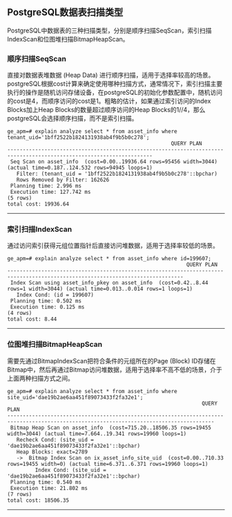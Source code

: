 ## PostgreSQL数据表扫描类型
PostgreSQL中数据表的三种扫描类型，分别是顺序扫描SeqScan，索引扫描IndexScan和位图堆扫描BitmapHeapScan。

### 顺序扫描SeqScan
直接对数据表堆数据 (Heap Data) 进行顺序扫描，适用于选择率较高的场景。postgreSQL根据cost计算来确定使用哪种扫描方式，通常情况下，索引扫描主要执行的操作是随机访问存储设备，在postgreSQL的初始化参数配置中，随机访问的cost是4，而顺序访问的cost是1。粗略的估计，如果通过索引访问的Index Blocks加上Heap Blocks的数量超过顺序访问的Heap Blocks的1//4，那么postgreSQL会选择顺序扫描，而不是索引扫描。
```
ge_apm=# explain analyze select * from asset_info where tenant_uid='1bff2522b1824131938ab4f9b5b0c278';
                                                     QUERY PLAN                                                      
---------------------------------------------------------------------------------------------------------------------
 Seq Scan on asset_info  (cost=0.00..19936.64 rows=95456 width=3044) (actual time=0.187..124.532 rows=94945 loops=1)
   Filter: (tenant_uid = '1bff2522b1824131938ab4f9b5b0c278'::bpchar)
   Rows Removed by Filter: 162626
 Planning time: 2.996 ms
 Execution time: 127.742 ms
(5 rows)
total cost: 19936.64

```
***

### 索引扫描IndexScan
通过访问索引获得元组位置指针后直接访问堆数据，适用于选择率较低的场景。
```
ge_apm=# explain analyze select * from asset_info where id=199607;
                                                          QUERY PLAN                                                           
-------------------------------------------------------------------------------------------------------------------------------
 Index Scan using asset_info_pkey on asset_info  (cost=0.42..8.44 rows=1 width=3044) (actual time=0.013..0.014 rows=1 loops=1)
   Index Cond: (id = 199607)
 Planning time: 0.502 ms
 Execution time: 0.125 ms
(4 rows)
total cost: 8.44

```
***

### 位图堆扫描BitmapHeapScan
需要先通过BitmapIndexScan把符合条件的元组所在的Page (Block) ID存储在Bitmap中，然后再通过Bitmap访问堆数据，适用于选择率不高不低的场景，介于上面两种扫描方式之间。
```
ge_apm=# explain analyze select * from asset_info where site_uid='dae19b2ae6aa451f89073433f2fa32e1';
                                                               QUERY PLAN                                                                
-----------------------------------------------------------------------------------------------------------------------------------------
 Bitmap Heap Scan on asset_info  (cost=715.20..18506.35 rows=19455 width=3044) (actual time=7.664..19.341 rows=19960 loops=1)
   Recheck Cond: (site_uid = 'dae19b2ae6aa451f89073433f2fa32e1'::bpchar)
   Heap Blocks: exact=2789
   ->  Bitmap Index Scan on ix_asset_info_site_uid  (cost=0.00..710.33 rows=19455 width=0) (actual time=6.371..6.371 rows=19960 loops=1)
         Index Cond: (site_uid = 'dae19b2ae6aa451f89073433f2fa32e1'::bpchar)
 Planning time: 0.540 ms
 Execution time: 21.802 ms
(7 rows)
total cost: 18506.35
```
***
